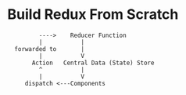 # Build Redux From Scratch

```plaintext
         ---->    Reducer Function
         |           |
  forwarded to       |
         |           V
       Action   Central Data (State) Store
         ^           |
         |           V
     dispatch <---Components
```

